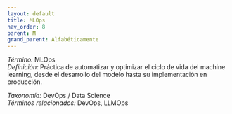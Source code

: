 ```yaml
---
layout: default
title: MLOps
nav_order: 8
parent: M
grand_parent: Alfabéticamente
---
```


*Término:* MLOps  
*Definición:* Práctica de automatizar y optimizar el ciclo de vida del machine learning, desde el desarrollo del modelo hasta su implementación en producción.

*Taxonomía:* DevOps / Data Science  
*Términos relacionados:* DevOps, LLMOps
